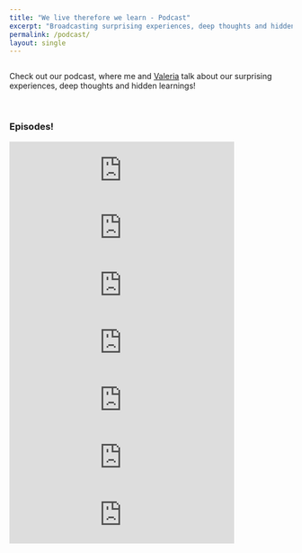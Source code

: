 ```yaml
---
title: "We live therefore we learn - Podcast"
excerpt: "Broadcasting surprising experiences, deep thoughts and hidden learnings"
permalink: /podcast/
layout: single
---
```

<figure style="width: 300px" class="align-left">
  <img src="{{ site.url }}{{ site.baseurl }}/assets/images/podcast_thumbnail.png" alt="">
</figure> 
<p>
    Check out our podcast, where me and <a href="https://vfonsecad.github.io/dynamistics/">Valeria</a> talk about our surprising experiences, deep thoughts and hidden learnings!
</p>
<br>                                                                                                                        
<h3>Episodes!</h3>
<iframe src="https://anchor.fm/welivethereforewelearn/embed/episodes/Lockdown--quarantine-and-social-distancing----How-we-stopped-hugging--but-never-stopped-learning-eegn56" height="102px" width="400px" frameborder="0" scrolling="no"></iframe>
<iframe src="https://anchor.fm/welivethereforewelearn/embed/episodes/What-is-the-shape-of-any-of-us--Our-values-e8uc1g" height="102px" width="400px" frameborder="0" scrolling="no"></iframe>
<iframe src="https://anchor.fm/welivethereforewelearn/embed/episodes/Cooking-is-a-waste-of-time----or-is-it-e8jajo/a-avmvao" height="102px" width="400px" frameborder="0" scrolling="no"></iframe>
<iframe src="https://anchor.fm/welivethereforewelearn/embed/episodes/Thinking-about-what-we-eat-changed-our-life-e54epv/a-alq65v" height="102px" width="400px" frameborder="0" scrolling="no"></iframe>
<iframe src="https://anchor.fm/welivethereforewelearn/embed/episodes/Traveling-and-living-abroad--heres-why-you-should-do-it-e4n9ah/a-alsccm" height="102px" width="400px" frameborder="0" scrolling="no"></iframe>
<iframe src="https://anchor.fm/welivethereforewelearn/embed/episodes/Sustainability-is-easy--Try-once--do-it-forever-e4ou9g/a-ajousn" height="102px" width="400px" frameborder="0" scrolling="no"></iframe>
<iframe src="https://anchor.fm/welivethereforewelearn/embed/episodes/I-learned-a-new-language--Heres-what-happened-e4o11p/a-ajjlov" height="102px" width="400px" frameborder="0" scrolling="no"></iframe>